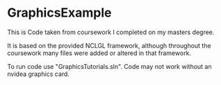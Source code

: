 # GraphicsExample

This is Code taken from coursework I completed on my masters degree.

It is based on the provided NCLGL framework, although throughout the coursework many files were added or altered in that framework. 


To run code use "GraphicsTutorials.sln". Code may not work without an nvidea graphics card. 
